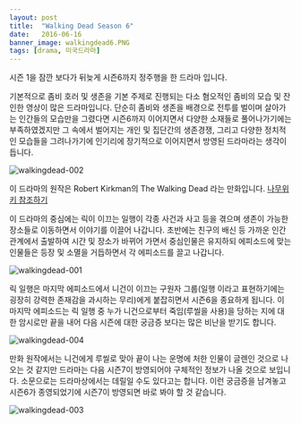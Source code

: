 ```yaml
---
layout: post
title:  "Walking Dead Season 6"
date:   2016-06-16
banner_image: walkingdead6.PNG
tags: [drama, 미국드라마]
---
```


시즌 1을 잠깐 보다가 뒤늦게 시즌6까지 정주행을 한 드라마 입니다.

기본적으로 좀비 호러 및 생존을 기본 주제로 진행되는 다소 혐오적인 좀비의 모습 및 잔인한 영상이 많은 드라마입니다. 단순히 좀비와 생존을 배경으로 전투를 벌이며 살아가는 인간들의 모습만을 그렸다면 시즌6까지 이어지면서 다양한 소재들로 풀어나가기에는 부족하였겠지만 그 속에서 벌어지는 개인 및 집단간의 생존경쟁, 그리고 다양한 정치적인 모습들을 그려나가기에 인기리에 장기적으로 이어지면서 방영된 드라마라는 생각이 듭니다.

<!--more-->

![walkingdead-002](https://cloud.githubusercontent.com/assets/17419778/16142321/3c65a480-349f-11e6-9305-624d8e34130b.jpg) 

이 드라마의 원작은 Robert Kirkman의 The Walking Dead 라는 만화입니다. [나무위키 참조하기](https://namu.wiki/w/%EC%9B%8C%ED%82%B9%20%EB%8D%B0%EB%93%9C(%EB%A7%8C%ED%99%94))

이 드라마의 중심에는 릭이 이끄는 일행이 각종 사건과 사고 등을 겪으며 생존이 가능한 장소들로 이동하면서 이야기를 이끌어 나갑니다.
초반에는 친구의 배신 등 가까운 인간관계에서 출발하여 시간 및 장소가 바뀌어 가면서 중심인물은 유지하되 에피소드에 맞는 인물들은 등장 및 소멸을 거듭하면서 각 에피소드를 끌고 나갑니다.

![walkingdead-001](https://cloud.githubusercontent.com/assets/17419778/16142153/e9e0652a-349d-11e6-8a14-991c9b802a13.PNG)


릭 일행은 마지막 에피소드에서 니건이 이끄는 구원자 그룹(일행 이라고 표현하기에는 굉장히 강력한 존재감을 과시하는 무리)에게 붙잡히면서 시즌6을 종요하게 됩니다. 이 마지막 에피소드는 릭 일행 중 누가 니건으로부터 죽임(루씰을 사용)을 당하는 지에 대한 암시로만 끝을 내어 다음 시즌에 대한 궁금증 보다는 많은 비난을 받기도 합니다.

![walkingdead-004](https://cloud.githubusercontent.com/assets/17419778/16143936/f2c843f8-34aa-11e6-8fe6-f072eb13fcbe.jpg)

만화 원작에서는 니건에게 루씰로 맞아 끝이 나는 운명에 처한 인물이 글렌인 것으로 나오는 것 같지만 드라마는 다음 시즌7이 방영되어야 구체적인 정보가 나올 것으로 보입니다. 소문으로는 드라마상에서는 데릴일 수도 있다고는 합니다. 이런 궁금증을 남겨놓고 시즌6가 종영되었기에 시즌7이 방영되면 바로 봐야 할 것 같습니다.

![walkingdead-003](https://cloud.githubusercontent.com/assets/17419778/16143954/0b80c5f0-34ab-11e6-9e19-92491b8ca2e4.jpg)



